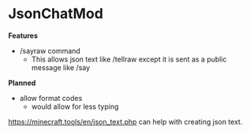 # JsonChatMod
**Features**

* /sayraw command
  * This allows json text like /tellraw except it is sent as a public message like /say

**Planned**
* allow format codes
  * would allow for less typing

https://minecraft.tools/en/json_text.php can help with creating json text.
